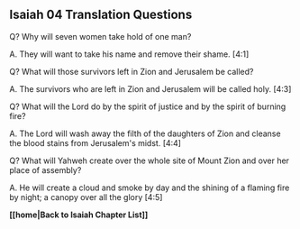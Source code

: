 ## Isaiah 04 Translation Questions ##

Q? Why will seven women take hold of one man?

A. They will want to take his name and remove their shame. [4:1]

Q? What will those survivors left in Zion and Jerusalem be called?

A. The survivors who are left in Zion and Jerusalem will be called holy. [4:3]

Q? What will the Lord do by the spirit of justice and by the spirit of burning fire?

A. The Lord will wash away the filth of the daughters of Zion and cleanse the blood stains from Jerusalem's midst. [4:4]

Q? What will Yahweh create over the whole site of Mount Zion and over her place of assembly?

A. He will create a cloud and smoke by day and the shining of a flaming fire by night; a canopy over all the glory [4:5]

__[[home|Back to Isaiah Chapter List]]__

